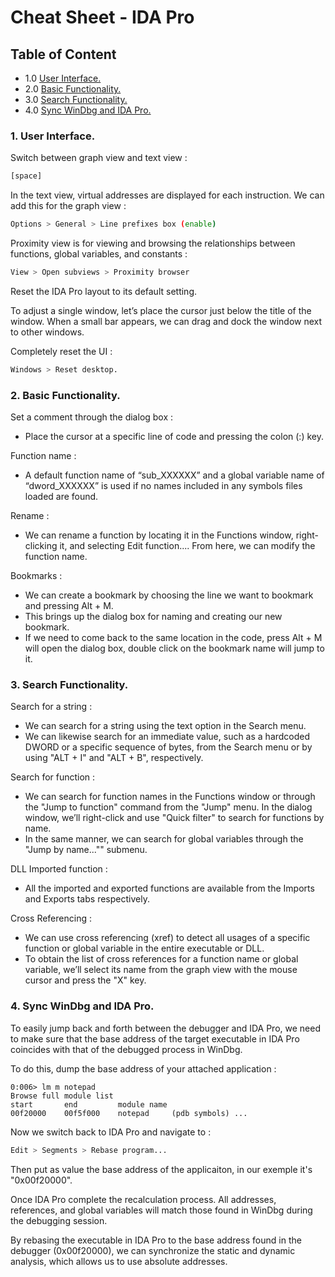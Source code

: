 # Cheat Sheet - IDA Pro

## Table of Content

* 1.0 [User Interface.](#UserInterface)
* 2.0 [Basic Functionality.](#BasicFunc)
* 3.0 [Search Functionality.](#Search)
* 4.0 [Sync WinDbg and IDA Pro.](#Sync)

### 1. User Interface.<a name="UserInterface"></a>

Switch between graph view and text view : 
```bash
[space]
```

In the text view, virtual addresses are displayed for each instruction. We can add this for the graph view :
```bash
Options > General > Line prefixes box (enable)
```

Proximity view is for viewing and browsing the relationships between functions, global variables, and constants :
```bash
View > Open subviews > Proximity browser
```

Reset the IDA Pro layout to its default setting.

To adjust a single window, let’s place the cursor just below the title of the window. When a small bar appears, we can drag and dock the window next to other windows.

Completely reset the UI :
```bash
Windows > Reset desktop.
```

### 2. Basic Functionality.<a name="BasicFunc"></a>

Set a comment through the dialog box :
- Place the cursor at a specific line of code and pressing the colon (:) key.

Function name :
- A default function name of “sub_XXXXXX” and a global variable name of “dword_XXXXXX” is used if no names included in any symbols files loaded are found.

Rename :
- We can rename a function by locating it in the Functions window, right-clicking it, and selecting Edit function.... From here, we can modify the function name.

Bookmarks :
- We can create a bookmark by choosing the line we want to bookmark and pressing Alt + M.
- This brings up the dialog box for naming and creating our new bookmark.
- If we need to come back to the same location in the code, press Alt + M will open the dialog box, double click on the bookmark name will jump to it.

### 3. Search Functionality.<a name="Search"></a>

Search for a string :
- We can search for a string using the text option in the Search menu.
- We can likewise search for an immediate value, such as a hardcoded DWORD or a specific sequence of bytes, from the Search menu or by using "ALT + I" and "ALT + B", respectively.

Search for function :
- We can search for function names in the Functions window or through the "Jump to function" command from the "Jump" menu. In the dialog window, we’ll right-click and use "Quick filter" to search for functions by name.
- In the same manner, we can search for global variables through the "Jump by name..."" submenu.

DLL Imported function :
- All the imported and exported functions are available from the Imports and Exports tabs respectively.

Cross Referencing : 
- We can use cross referencing (xref) to detect all usages of a specific function or global variable in the entire executable or DLL.
- To obtain the list of cross references for a function name or global variable, we’ll select its name from the graph view with the mouse cursor and press the "X" key. 

### 4. Sync WinDbg and IDA Pro.<a name="sync"></a>

To easily jump back and forth between the debugger and IDA Pro, we need to make sure that the base address of the target executable in IDA Pro coincides with that of the debugged process in WinDbg.

To do this, dump the base address of your attached application :
```
0:006> lm m notepad
Browse full module list
start		end			module name
00f20000 	00f5f000	notepad		(pdb symbols) ...
```

Now we switch back to IDA Pro and navigate to :
```bash
Edit > Segments > Rebase program...
```

Then put as value the base address of the applicaiton, in our exemple it's "0x00f20000".

Once IDA Pro complete the recalculation process. All addresses, references, and global variables will match those found in WinDbg during the debugging session.

By rebasing the executable in IDA Pro to the base address found in the debugger (0x00f20000), we can synchronize the static and dynamic analysis, which allows us to use absolute addresses.
